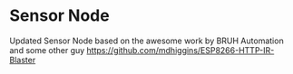 # Sensor Node

Updated Sensor Node based on the awesome work by BRUH Automation and some other guy https://github.com/mdhiggins/ESP8266-HTTP-IR-Blaster